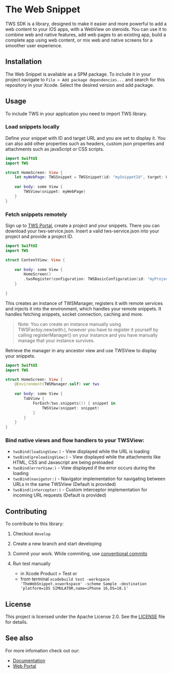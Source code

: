 # The Web Snippet

TWS SDK is a library, designed to make it easier and more powerful to add a web content to your iOS apps, with a WebView on steroids. You can use it to combine web and native features, add web pages to an existing app, build a complete app using web content, or mix web and native screens for a smoother user experience.

## Installation

The Web Snippet is available as a SPM package. To include it in your project navigate to `File > Add package dependencies...` and search for this repository in your Xcode.
Select the desired version and add package.

## Usage

To include TWS in your application you need to import TWS library.

### Load snippets locally

Define your snippet with ID and target URL and you are set to display it.
You can also add other properties such as headers, custom json properties and attachments such as javaScript or CSS scripts.

```swift
import SwiftUI
import TWS

struct HomeScreen: View {
    let myWebPage: TWSSnippet = TWSSnippet(id: "mySnippetId", target: URL(string: "https://www.google.com")!)
    
    var body: some View {
        TWSView(snippet: myWebPage)
    }
}
```

### Fetch snippets remotely

Sign up to [TWS Portal](https://thewebsnippet.com), create a project and your snippets. There you can download your tws-service.json.
Insert a valid tws-service.json into your project and provide a project ID.

```swift
import SwiftUI
import TWS

struct ContentView: View {
    
    var body: some View {
        HomeScreen()
        .twsRegister(configuration: TWSBasicConfiguration(id: "myProjectId"))
    }
    
}

```

This creates an instance of TWSManager, registers it with remote services and injects it into the environment, which handles your remote snippets.
It handles fetching snippets, socket connection, caching and more.

> Note: You can create an instance manually using TWSFactoy.new(with:), however you have to register it yourself by calling registerManager() on your instance and you have manually manage that your instance survives.

Retrieve the manager in any ancestor view and use TWSView to display your snippets.

```swift
import SwiftUI
import TWS

struct HomeScreen: View {
    @Environment(TWSManager.self) var tws
    
    var body: some View {
        TabView {
            ForEach(tws.snippets()) { snippet in 
                TWSView(snippet: snippet)
            }
        }
    }
}
```

### Bind native views and flow handlers to your TWSView:

* `twsBind(loadingView:)` - View displayed while the URL is loading
* `twsBind(preloadingView:)` - View displayed while the attachments like HTML, CSS and Javascript are being preloaded
* `twsBind(errorView:)` - View displayed if the error occurs during the loading
* `twsBind(navigator:)` - Navigator implementation for navigating between URLs in the same TWSView (Default is provided)
* `twsBind(interceptor:)` - Custom interceptor implementation for incoming URL requests (Default is provided)

## Contributing

To contribute to this library: 

1. Checkout `develop`

2. Create a new branch and start developing

3. Commit your work. While commiting, use [conventional commits](https://www.conventionalcommits.org/en/v1.0.0/)

4. Run test manually
    * in Xcode Product > Test or 
    * from terminal `xcodebuild test -workspace 'TheWebSnippet.xcworkspace' -scheme Sample -destination 'platform=iOS SIMULATOR,name=iPhone 16,OS=18.1'`


## License

This project is licensed under the Apache License 2.0. See the [LICENSE](LICENSE) file for details.

## See also

For more infomation check out our:
* [Documentation](https://inovait.github.io/tws-ios)
* [Web Portal](https://thewebsnippet.com)

